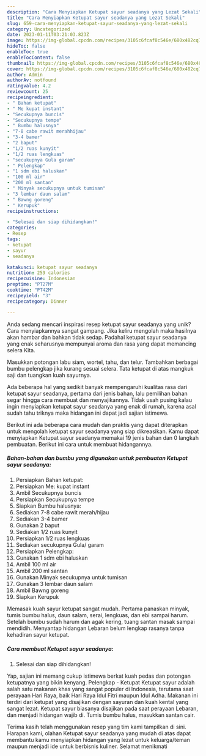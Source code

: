 ```yaml
---
description: "Cara Menyiapkan Ketupat sayur seadanya yang Lezat Sekali"
title: "Cara Menyiapkan Ketupat sayur seadanya yang Lezat Sekali"
slug: 659-cara-menyiapkan-ketupat-sayur-seadanya-yang-lezat-sekali
category: Uncategorized
date: 2023-01-11T03:21:03.823Z
image: https://img-global.cpcdn.com/recipes/3105c6fcaf8c546e/680x482cq70/ketupat-sayur-seadanya-foto-resep-utama.jpg
hideToc: false
enableToc: true
enableTocContent: false
thumbnail: https://img-global.cpcdn.com/recipes/3105c6fcaf8c546e/680x482cq70/ketupat-sayur-seadanya-foto-resep-utama.jpg
cover: https://img-global.cpcdn.com/recipes/3105c6fcaf8c546e/680x482cq70/ketupat-sayur-seadanya-foto-resep-utama.jpg
author: Admin
authorAv: notfound
ratingvalue: 4.2
reviewcount: 25
recipeingredient:
- " Bahan ketupat"
- " Me kupat instant"
- "Secukupnya buncis"
- "Secukupnya tempe"
- " Bumbu halusnya"
- "7-8 cabe rawit merahhijau"
- "3-4 bamer"
- "2 baput"
- "1/2 ruas kunyit"
- "1/2 ruas lengkuas"
- "secukupnya Gula garam"
- " Pelengkap"
- "1 sdm ebi haluskan"
- "100 ml air"
- "200 ml santan"
- " Minyak secukupnya untuk tumisan"
- "3 lembar daun salam"
- " Bawng goreng"
- " Kerupuk"
recipeinstructions:

- "Selesai dan siap dihidangkan!"
categories:
- Resep
tags:
- ketupat
- sayur
- seadanya

katakunci: ketupat sayur seadanya 
nutrition: 259 calories
recipecuisine: Indonesian
preptime: "PT27M"
cooktime: "PT42M"
recipeyield: "3"
recipecategory: Dinner

---
```





Anda sedang mencari inspirasi resep ketupat sayur seadanya yang unik? Cara menyiapkannya sangat gampang. Jika keliru mengolah maka hasilnya akan hambar dan bahkan tidak sedap. Padahal ketupat sayur seadanya yang enak seharusnya mempunyai aroma dan rasa yang dapat memancing selera Kita.





Masukkan potongan labu siam, wortel, tahu, dan telur. Tambahkan berbagai bumbu pelengkap jika kurang sesuai selera. Tata ketupat di atas mangkuk saji dan tuangkan kuah sayurnya.

Ada beberapa hal yang sedikit banyak mempengaruhi kualitas rasa dari ketupat sayur seadanya, pertama dari jenis bahan, lalu pemilihan bahan segar hingga cara membuat dan menyajikannya. Tidak usah pusing kalau ingin menyiapkan ketupat sayur seadanya yang enak di rumah, karena asal sudah tahu triknya maka hidangan ini dapat jadi sajian istimewa.






Berikut ini ada beberapa cara mudah dan praktis yang dapat diterapkan untuk mengolah ketupat sayur seadanya yang siap dikreasikan. Kamu dapat menyiapkan Ketupat sayur seadanya memakai 19 jenis bahan dan 0 langkah pembuatan. Berikut ini cara untuk membuat hidangannya.

<!--inarticleads1-->

##### Bahan-bahan dan bumbu yang digunakan untuk pembuatan Ketupat sayur seadanya:

1. Persiapkan  Bahan ketupat:
1. Persiapkan  Me: kupat instant
1. Ambil Secukupnya buncis
1. Persiapkan Secukupnya tempe
1. Siapkan  Bumbu halusnya:
1. Sediakan 7-8 cabe rawit merah/hijau
1. Sediakan 3-4 bamer
1. Gunakan 2 baput
1. Sediakan 1/2 ruas kunyit
1. Persiapkan 1/2 ruas lengkuas
1. Sediakan secukupnya Gula/ garam
1. Persiapkan  Pelengkap:
1. Gunakan 1 sdm ebi haluskan
1. Ambil 100 ml air
1. Ambil 200 ml santan
1. Gunakan  Minyak secukupnya untuk tumisan
1. Gunakan 3 lembar daun salam
1. Ambil  Bawng goreng
1. Siapkan  Kerupuk


Memasak kuah sayur ketupat sangat mudah. Pertama panaskan minyak, tumis bumbu halus, daun salam, serai, lengkuas, dan ebi sampai harum. Setelah bumbu sudah harum dan agak kering, tuang santan masak sampai mendidih. Menyantap hidangan Lebaran belum lengkap rasanya tanpa kehadiran sayur ketupat. 

<!--inarticleads2-->

##### Cara membuat Ketupat sayur seadanya:


1. Selesai dan siap dihidangkan!

Yap, sajian ini memang cukup istimewa berkat kuah pedas dan potongan ketupatnya yang bikin kenyang. Pelengkap - Ketupat Ketupat sayur adalah salah satu makanan khas yang sangat populer di Indonesia, terutama saat perayaan Hari Raya, baik Hari Raya Idul Fitri maupun Idul Adha. Makanan ini terdiri dari ketupat yang disajikan dengan sayuran dan kuah kental yang sangat lezat. Ketupat sayur biasanya disajikan pada saat perayaan Lebaran, dan menjadi hidangan wajib di. Tumis bumbu halus, masukkan santan cair. 

Terima kasih telah menggunakan resep yang tim kami tampilkan di sini. Harapan kami, olahan Ketupat sayur seadanya yang mudah di atas dapat membantu kamu menyiapkan hidangan yang lezat untuk keluarga/teman maupun menjadi ide untuk berbisnis kuliner. Selamat menikmati
